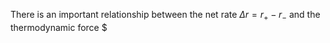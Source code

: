 There is an important relationship between the net rate $\Delta r=r_+ - r_-$ and the thermodynamic force $